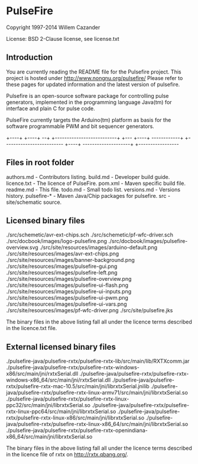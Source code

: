 
# PulseFire

Copyright 1997-2014 Willem Cazander

License: BSD 2-Clause license, see license.txt

## Introduction

You are currently reading the README file for the Pulsefire project.
This project is hosted under http://www.nongnu.org/pulsefire/
Please refer to these pages for updated information and the latest version of pulsefire.

Pulsefire is an open-source software package for controlling pulse generators, implemented in 
the programming language Java(tm) for interface and plain C for pulse code.

PulseFire currently targets the Arduino(tm) platform as basis for the software programmable PWM 
and bit sequencer generators.

  +----+                          +----+
--+    +--------------------------+    +---
            +----+ 
------------+    +-------------------------
                    +----+ 
--------------------+    +-----------------

## Files in root folder

authors.md          - Contributors listing.
build.md            - Developer build guide.
licence.txt         - The licence of PulseFire.
pom.xml             - Maven specific build file.
readme.md           - This file.
todo.md             - Small todo list.
versions.md         - Versions history.
pulsefire-*         - Maven Java/Chip packages for pulsefire.
src                 - site/schematic source.

## Licensed binary files

./src/schemetic/avr-ext-chips.sch
./src/schemetic/pf-wfc-driver.sch
./src/docbook/images/logo-pulsefire.png
./src/docbook/images/pulsefire-overview.svg
./src/site/resources/images/arduino-default.png
./src/site/resources/images/avr-ext-chips.png
./src/site/resources/images/banner-background.png
./src/site/resources/images/pulsefire-gui.png
./src/site/resources/images/pulsefire-left.png
./src/site/resources/images/pulsefire-overview.png
./src/site/resources/images/pulsefire-ui-flash.png
./src/site/resources/images/pulsefire-ui-inputs.png
./src/site/resources/images/pulsefire-ui-pwm.png
./src/site/resources/images/pulsefire-ui-vars.png
./src/site/resources/images/pf-wfc-driver.png
./src/site/pulsefire.jks

The binary files in the above listing fall all under
the licence terms described in the licence.txt file.


## External licensed binary files

./pulsefire-java/pulsefire-rxtx/pulsefire-rxtx-lib/src/main/lib/RXTXcomm.jar
./pulsefire-java/pulsefire-rxtx/pulsefire-rxtx-windows-x86/src/main/jni/rxtxSerial.dll
./pulsefire-java/pulsefire-rxtx/pulsefire-rxtx-windows-x86_64/src/main/jni/rxtxSerial.dll
./pulsefire-java/pulsefire-rxtx/pulsefire-rxtx-mac-10.5/src/main/jni/librxtxSerial.jnilib
./pulsefire-java/pulsefire-rxtx/pulsefire-rxtx-linux-armv71/src/main/jni/librxtxSerial.so
./pulsefire-java/pulsefire-rxtx/pulsefire-rxtx-linux-ppc32/src/main/jni/librxtxSerial.so
./pulsefire-java/pulsefire-rxtx/pulsefire-rxtx-linux-ppc64/src/main/jni/librxtxSerial.so
./pulsefire-java/pulsefire-rxtx/pulsefire-rxtx-linux-x86/src/main/jni/librxtxSerial.so
./pulsefire-java/pulsefire-rxtx/pulsefire-rxtx-linux-x86_64/src/main/jni/librxtxSerial.so
./pulsefire-java/pulsefire-rxtx/pulsefire-rxtx-openindiana-x86_64/src/main/jni/librxtxSerial.so

The binary files in the above listing fall all under the licence terms
described in the licence file of rxtx on http://rxtx.qbang.org/.


